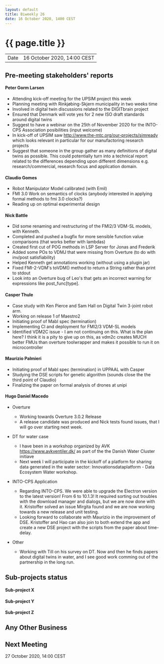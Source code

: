 ```yaml
---
layout: default
title: Biweekly 26
date: 16 October 2020, 1400 CEST
---
```


<script src="https://code.jquery.com/jquery-1.11.1.min.js">
</script>
<script src="/javascripts/edit.js"></script>
<script>setEditButonNm();</script>

# {{ page.title }}

|||
|---|---|
| Date | 16 October 2020, 14:00 CEST |


## Pre-meeting stakeholders' reports

<!-- Please keep in mind that the minutes are publicly available.-->

#### Peter Gorm Larsen
* Attending kick-off meeting for the UPSIM project this week
* Planning meeting with Rinkjøbing-Skjern municipality in two weeks time
* Involved in digital twin discussions related to the DIGITbrain project
* Ensured that Denmark will vote yes for 2 new ISO draft standards around digital twins
* Suggest to have a webinar on the 25th of November 2020 for the INTO-CPS Association posibilities (input welcome)
* In kick-off of UPSIM saw http://www.the-mtc.org/our-projects/simready which looks relevant in particular for our manufactoring research projects
* Suggest that someone in the group gather as many definitions of digital twins as possible. This could potentially turn into a technical report related to the differences depending upon different dimensions e.g. research/commercial, research focus and application domain.

#### Claudio Gomes
* Robot Manipulator Model calibrated (with Emil)
* FMI 3.0 Work on semantics of clocks (anybody interested in applying formal methods to fmi 3.0 clocks?)
* Reading up on optimal experimental design

#### Nick Battle
* Did some renaming and restructuring of the FMI2/3 VDM-SL models, with Kenneth.
* Completed and pushed a bugfix for more sensible function value comparisons (that works better with lambdas)
* Created first cut of POG methods in LSP Server for Jonas and Frederik
* Added some POs to VDMJ that were missing from Overture (to do with inv/post satisfiability)
* Helped Kenneth get annotations working (without using a plugin jar)
* Fixed FMI-2-VDM's toVDM() method to return a String rather than print to stdout
* Look into an Overture bug of Leo's that gets an incorrect warning for expressions like post_func[type].

#### Casper Thule
* Case study with Ken Pierce and Sam Hall on Digital Twin 3-joint robot arm.
* Working on release 1 of Maestro2
* Initiating proof of Mabl spec (termination)
* Implementing CI and deployment for FMI2/3 VDM-SL models
* Identified VDM2C issue - I am not continuing on this. What is the plan here? I think it is a pity to give up on this, as vdm2c creates MUCH better FMUs than overture toolwrapper and makes it possible to run it on microcontroller


#### Maurizio Palmieri
* Initiating proof of Mabl spec (termination) in UPPAAL with Casper
* Studying the DSE scripts for genetic algorithm (sounds close the the third point of Claudio)
* Finalizing the paper on formal analysis of drones at unipi

#### Hugo Daniel Macedo
* Overture
  * Working towards Overture 3.0.2 Release 
  * A release candidate was produced and Nick tests found issues, that I will go over starting next week.

* DT for water case
   * I have been in a workshop organized by AVK https://www.avkventiler.dk/ as part of the the Danish Water Cluster initiave 
   * Next week I will participate in the kickoff of a platform for sharing data generated in the water sector: Innovationsdataplatform - Data Ecosystem Water workshop. 
   
* INTO-CPS Application
   * Regarding INTO-CPS. We were able to upgrade the Electron version to the latest version! From 6 to 10.1.3! It required sorting out troubles with the download manager and dialogs, but we are now done with it. Kristoffer solved an issue Mirgita found and we are now working towards a new release and unit testing.
   * Looking forward to collaborate with Maurizio in the improvement of DSE. Kristoffer and Hao can also join to both extend the app and create a new DSE project with the scripts from the paper about time-delay.

* Other
   * Working with Till on his survey on DT. Now and then he finds papers about digital twins in water,  and I see good work comming out of the partnership in the long run.
   

## Sub-projects status


#### Sub-project X

#### Sub-project Y

#### Sub-project Z

##  Any Other Business

Next Meeting
------------

27 October 2020, 14:00 CEST


<div id="edit_page_div"></div>
